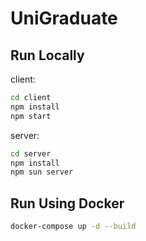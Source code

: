# UniGraduate

## Run Locally

client:

```bash
cd client
npm install
npm start
```

server:

```bash
cd server
npm install
npm sun server
```

## Run Using Docker

```bash
docker-compose up -d --build
```
